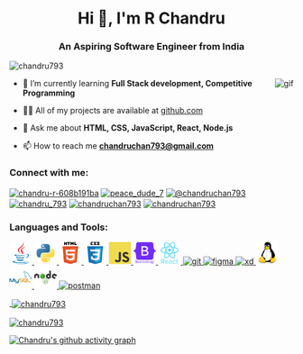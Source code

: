 <h1 align="center">Hi 👋, I'm R Chandru</h1>
<h3 align="center">An Aspiring Software Engineer from India</h3>

<p align="left"> <img src="https://komarev.com/ghpvc/?username=chandru793&label=Profile%20views&color=0e75b6&style=flat" alt="chandru793" /> </p>
<img align="right" alt="gif" src="https://monophy.com/media/cWIatk4qbAJgs/monophy.gif"/>

- 🌱 I’m currently learning **Full Stack development, Competitive Programming**

- 👨‍💻 All of my projects are available at [github.com](https://github.com/chandru793)

- 💬 Ask me about **HTML, CSS, JavaScript, React, Node.js**

- 📫 How to reach me **chandruchan793@gmail.com**

<h3 align="left">Connect with me:</h3>
<p align="left">
<a href="https://linkedin.com/in/chandru-r-608b191ba" target="blank"><img align="center" src="https://raw.githubusercontent.com/rahuldkjain/github-profile-readme-generator/master/src/images/icons/Social/linked-in-alt.svg" alt="chandru-r-608b191ba" height="30" width="40" /></a>
<a href="https://instagram.com/peace_dude_7" target="blank"><img align="center" src="https://raw.githubusercontent.com/rahuldkjain/github-profile-readme-generator/master/src/images/icons/Social/instagram.svg" alt="peace_dude_7" height="30" width="40" /></a>
<a href="https://medium.com/@chandruchan793" target="blank"><img align="center" src="https://raw.githubusercontent.com/rahuldkjain/github-profile-readme-generator/master/src/images/icons/Social/medium.svg" alt="@chandruchan793" height="30" width="40" /></a>
<a href="https://www.codechef.com/users/chandru_793" target="blank"><img align="center" src="https://cdn.jsdelivr.net/npm/simple-icons@3.1.0/icons/codechef.svg" alt="chandru_793" height="30" width="40" /></a>
<a href="https://www.hackerrank.com/chandruchan793" target="blank"><img align="center" src="https://raw.githubusercontent.com/rahuldkjain/github-profile-readme-generator/master/src/images/icons/Social/hackerrank.svg" alt="chandruchan793" height="30" width="40" /></a>
<a href="https://www.leetcode.com/chandruchan793" target="blank"><img align="center" src="https://raw.githubusercontent.com/rahuldkjain/github-profile-readme-generator/master/src/images/icons/Social/leet-code.svg" alt="chandruchan793" height="30" width="40" /></a>
</p>

<h3 align="left">Languages and Tools:</h3>
<p align="left"> <a href="https://www.gnu.org/software/bash/" target="_blank" rel="noreferrer"> 
<!--   <img src="https://raw.githubusercontent.com/devicons/devicon/master/icons/c/c-original.svg" alt="c" width="40" height="40"/> </a> <a href="https://www.w3schools.com/cpp/" target="_blank" rel="noreferrer">  -->
<!--   <img src="https://raw.githubusercontent.com/devicons/devicon/master/icons/cplusplus/cplusplus-original.svg" alt="cplusplus" width="40" height="40"/> </a> <a href="https://www.w3schools.com/css/" target="_blank" rel="noreferrer"> -->
  <img src="https://raw.githubusercontent.com/devicons/devicon/master/icons/java/java-original.svg" alt="java" width="40" height="40"/> </a> <a href="https://developer.mozilla.org/en-US/docs/Web/JavaScript" target="_blank" rel="noreferrer">
  <img src="https://raw.githubusercontent.com/devicons/devicon/master/icons/python/python-original.svg" alt="python" width="40" height="40"/> </a> <a href="https://reactjs.org/" target="_blank" rel="noreferrer"> 
  <img src="https://raw.githubusercontent.com/devicons/devicon/master/icons/html5/html5-original-wordmark.svg" alt="html5" width="40" height="40"/> </a> <a href="https://www.java.com" target="_blank" rel="noreferrer"> 
  <img src="https://raw.githubusercontent.com/devicons/devicon/master/icons/css3/css3-original-wordmark.svg" alt="css3" width="40" height="40"/> </a> <a href="https://www.figma.com/" target="_blank" rel="noreferrer">
  <img src="https://raw.githubusercontent.com/devicons/devicon/master/icons/javascript/javascript-original.svg" alt="javascript" width="40" height="40"/> </a> <a href="https://www.linux.org/" target="_blank" rel="noreferrer">
  <img src="https://raw.githubusercontent.com/devicons/devicon/master/icons/bootstrap/bootstrap-plain-wordmark.svg" alt="bootstrap" width="40" height="40"/> </a> <a href="https://www.cprogramming.com/" target="_blank" rel="noreferrer">
  <img src="https://raw.githubusercontent.com/devicons/devicon/master/icons/react/react-original-wordmark.svg" alt="react" width="40" height="40"/> </a> <a href="https://www.adobe.com/products/xd.html" target="_blank" rel="noreferrer">
  <img src="https://www.vectorlogo.zone/logos/git-scm/git-scm-icon.svg" alt="git" width="40" height="40"/> </a> <a href="https://www.w3.org/html/" target="_blank" rel="noreferrer">
  <img src="https://www.vectorlogo.zone/logos/figma/figma-icon.svg" alt="figma" width="40" height="40"/> </a> <a href="https://git-scm.com/" target="_blank" rel="noreferrer">
  <img src="https://cdn.worldvectorlogo.com/logos/adobe-xd.svg" alt="xd" width="40" height="40"/> </a>
<!--   <img src="https://raw.githubusercontent.com/devicons/devicon/master/icons/photoshop/photoshop-line.svg" alt="photoshop" width="40" height="40"/> </a> <a href="https://postman.com" target="_blank" rel="noreferrer"> -->
<!--   <img src="https://www.vectorlogo.zone/logos/gnu_bash/gnu_bash-icon.svg" alt="bash" width="40" height="40"/> </a> <a href="https://getbootstrap.com" target="_blank" rel="noreferrer">   -->
  <img src="https://raw.githubusercontent.com/devicons/devicon/master/icons/linux/linux-original.svg" alt="linux" width="40" height="40"/> </a> <a href="https://www.mysql.com/" target="_blank" rel="noreferrer"> 
  <img src="https://raw.githubusercontent.com/devicons/devicon/master/icons/mysql/mysql-original-wordmark.svg" alt="mysql" width="40" height="40"/> </a> <a href="https://nodejs.org" target="_blank" rel="noreferrer"> 
  <img src="https://raw.githubusercontent.com/devicons/devicon/master/icons/nodejs/nodejs-original-wordmark.svg" alt="nodejs" width="40" height="40"/> </a> <a href="https://www.photoshop.com/en" target="_blank" rel="noreferrer">   
  <img src="https://www.vectorlogo.zone/logos/getpostman/getpostman-icon.svg" alt="postman" width="40" height="40"/> </a> <a href="https://pugjs.org" target="_blank" rel="noreferrer"> 
<!--   <img src="https://cdn.worldvectorlogo.com/logos/pug.svg" alt="pug" width="40" height="40"/> </a> <a href="https://www.python.org" target="_blank" rel="noreferrer">  -->  
</p>

<!-- <p align="left"><img align="left" src="https://github-readme-stats.vercel.app/api/top-langs?username=chandru793&show_icons=true&locale=en&layout=compact&title_color=ffffff&icon_color=bb2acf&text_color=daf7dc&bg_color=151515" alt="chandru793" /></p> -->

<p align="left">&nbsp;<img align="center" src="https://github-readme-stats.vercel.app/api?username=chandru793&show_icons=true&locale=en&title_color=ffffff&icon_color=bb2acf&text_color=E289F4&bg_color=151515" alt="chandru793" /></p>

<p><img align="center" src="https://github-readme-streak-stats.herokuapp.com/?user=chandru793&theme=dark&border=DD88D5&background=0C0C0C&currStreakNum=E289F4&stroke=DD85D1&ring=DD83D7&fire=D874DD&sideNums=D578DD&currStreakLabel=C988DD&sideLabels=DD8CDA&dates=D7BDDD" alt="chandru793" /></p>

<!-- <p align="left"> <a href="https://github.com/ryo-ma/github-profile-trophy"><img src="https://github-profile-trophy.vercel.app/?username=chandru793" alt="chandru793" /></a> </p> -->

[![Chandru's github activity graph](https://github-readme-activity-graph.vercel.app/graph?username=chandru793&bg_color=0a0a0a&color=e6e0e6&line=ce83c9&point=e5c2c2&area=true&hide_border=true)](https://github.com/ashutosh00710/github-readme-activity-graph)
